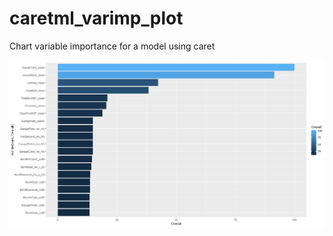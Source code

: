 # caretml_varimp_plot
Chart variable importance for a model using caret

![CaretVarImpImage](https://github.com/ericbrownaustin/images/blob/master/caret_var_imp.PNG)

